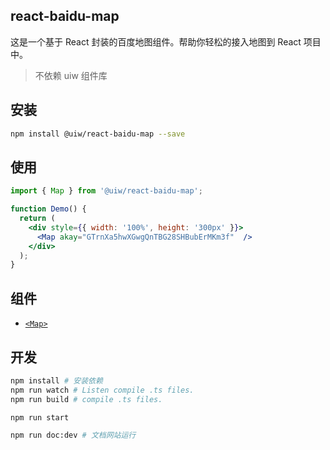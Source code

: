 react-baidu-map
---

这是一个基于 React 封装的百度地图组件。帮助你轻松的接入地图到 React 项目中。

> 不依赖 uiw 组件库

## 安装

```bash
npm install @uiw/react-baidu-map --save
```

## 使用

<!--DemoStart,bgWhite,codePen-->
```jsx
import { Map } from '@uiw/react-baidu-map';

function Demo() {
  return (
    <div style={{ width: '100%', height: '300px' }}>
      <Map akay="GTrnXa5hwXGwgQnTBG28SHBubErMKm3f"  />
    </div>
  );
}
```
<!--DemoStart,bgWhite,codePen-->

## 组件 

- [`<Map>`](src/map/README.md)

## 开发

```bash
npm install # 安装依赖
npm run watch # Listen compile .ts files.
npm run build # compile .ts files.

npm run start

npm run doc:dev # 文档网站运行
```
